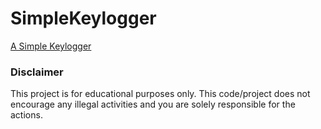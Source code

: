 # SimpleKeylogger
<u> A Simple Keylogger </u>

### Disclaimer
  This project is for educational purposes only. This code/project does not encourage any illegal activities and you are solely responsible for the actions.
